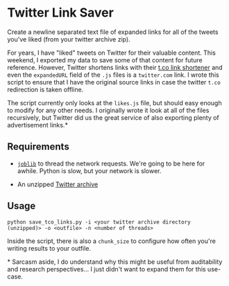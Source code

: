 # Twitter Link Saver

Create a newline separated text file of expanded links for all of the tweets you've liked (from your twitter archive zip).

For years, I have "liked" tweets on Twitter for their valuable content. This weekend, I exported my data to save some of that content for future reference. However, Twitter shortens links with their [t.co link shortener](https://help.twitter.com/en/using-twitter/url-shortener) and even the `expandedURL` field of the `.js` files is a `twitter.com` link. I wrote this script to ensure that I have the original source links in case the twitter `t.co` redirection is taken offline.

The script currently only looks at the `likes.js` file, but should easy enough to modify for any other needs. I originally wrote it look at all of the files recursively, but Twitter did us the great service of also exporting plenty of advertisement links.\*

## Requirements

- [`joblib`](https://joblib.readthedocs.io/en/latest/parallel.html) to thread the network requests. We're going to be here for awhile. Python is slow, but your network is slower.

- An unzipped [Twitter archive](https://help.twitter.com/en/managing-your-account/how-to-download-your-twitter-archive)

## Usage

`python save_tco_links.py -i <your twitter archive directory (unzipped)> -o <outfile> -n <number of threads>`

Inside the script, there is also a `chunk_size` to configure how often you're writing results to your outfile.


\* Sarcasm aside, I do understand why this might be useful from auditability and research perspectives... I just didn't want to expand them for this use-case.
